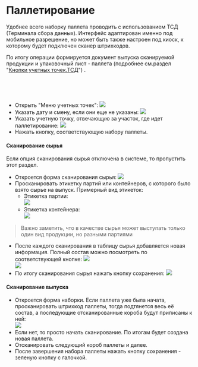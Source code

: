 # Паллетирование


Удобнее всего наборку паллета проводить с использованием ТСД (Терминала
сбора данных). Интерфейс адаптирован именно под мобильное разрешение, но
может быть также настроен под киоск, к которому будет подключен сканер
штрихкодов.

По итогу операции формируется документ выпуска сканируемой продукции и
упаковочный лист - паллета (подробнее см.раздел "[Кнопки учетных точек.ТСД](../../../../../../Manufacture/CommonInformation/Handbooks/ButtonOfAccountPoint/DataCollectionTerminal/DataCollectionTerminal.md)") .

 

 

-   Открыть "Меню учетных точек":
    ![](Palleting.assets/drex_palletirovanie_custom.png)
     
-   Указать дату и смену, если они еще не указаны:
    ![](Palleting.assets/drex_palletirovanie_custom_2.png)
     
-   Указать учетную точку, отвечающую за участок, где идет
    паллетирование:
    ![](Palleting.assets/drex_palletirovanie_custom_3.png)
     
-   Нажать кнопку, соответствующую набору паллеты. 

<h4> Сканирование сырья </h4>

Если опция сканирования сырья отключена в системе, то пропустить этот раздел. 

- Откроется форма сканирования сырья:
![](Palleting.assets/drex_palletirovanie_custom_4.png)
- Просканировать этикетку партий или контейнеров, с которого было взято сырье на выпуск. Примерный вид этикеток:
    - Этикетка партии:  
    ![](Palleting.assets/drex_palletirovanie_custom_5.png)
    - Этикетка контейнера:  
    ![](Palleting.assets/drex_palletirovanie_custom_6.png)
> Важно заметить, что в качестве сырья может выступать только один вид продукции, но разными партиями  
- После каждого сканирования в таблицу сырья добавляется новая информация. Полный состав можно посмотреть по соответствующей кнопке:
![](Palleting.assets/drex_palletirovanie_custom_7.png)  
![](Palleting.assets/drex_palletirovanie_custom_8.png)
- По итогу сканирования сырья нажать кнопку сохранения:
![](Palleting.assets/drex_palletirovanie_custom_9.png)

<h4> Сканирование выпуска </h4>

- Откроется форма наборки. Если паллета уже была начата, просканировать штрихкод паллеты, тогда  подтянется весь её состав, а последующие отсканированные короба будут приписаны к ней:  
![](Palleting.assets/drex_palletirovanie_custom_10.png)
-   Если нет, то просто начать сканирование. По итогам будет создана новая паллета.
-   Отсканировать следующий короб паллеты и далее.  
-   После завершения набора паллеты нажать кнопку сохранения - зеленую кнопку с галочкой.